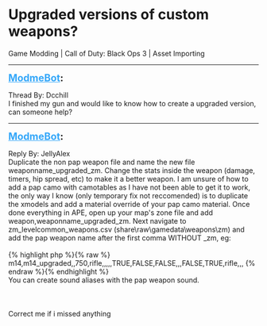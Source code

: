 # Upgraded versions of custom weapons?
Game Modding | Call of Duty: Black Ops 3 | Asset Importing

---
<strong style="font-size: 1.4em;"><span style="text-decoration: underline;text-decoration-color: #34a7f9;"><span style="color:#34a7f9;">ModmeBot</span></span>:</strong>

<p>Thread By: Dcchill<br />I finished my gun and would like to know how to create a upgraded version, can someone help?</p>

---
<strong style="font-size: 1.4em;"><span style="text-decoration: underline;text-decoration-color: #34a7f9;"><span style="color:#34a7f9;">ModmeBot</span></span>:</strong>

<p>Reply By: JellyAlex<br />Duplicate the non pap weapon file and name the new file weaponname_upgraded_zm. Change the stats inside the weapon (damage, timers, hip spread, etc) to make it a better weapon. I am unsure of how to add a pap camo with camotables as I have not been able to get it to work, the only way I know (only temporary fix not reccomended) is to duplicate the xmodels and add a material override of your pap camo material. Once done everything in APE, open up your map&#39;s zone file and add weapon,weaponname_upgraded_zm. Next navigate to zm_levelcommon_weapons.csv (share\raw\gamedata\weapons\zm) and add the pap weapon name after the first comma WITHOUT _zm, eg:<br /><br />{% highlight php %}{% raw %}
m14,m14_upgraded,,750,rifle,,,,,TRUE,FALSE,FALSE,,,FALSE,TRUE,rifle,,,
{% endraw %}{% endhighlight %}
<br />You can create sound aliases with the pap weapon sound.<br /><br /><br /><br />Correct me if i missed anything</p>
